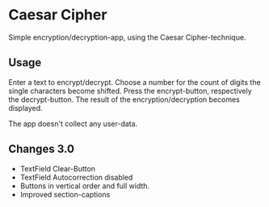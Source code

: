 # Caesar Cipher

Simple encryption/decryption-app, using the Caesar Cipher-technique.

## Usage

Enter a text to encrypt/decrypt. Choose a number for the count of digits the single characters become shifted. Press the encrypt-button, respectively the decrypt-button. The result of the encryption/decryption becomes displayed.

The app doesn't collect any user-data.

## Changes 3.0
- TextField Clear-Button
- TextField Autocorrection disabled
- Buttons in vertical order and full width.
- Improved section-captions
